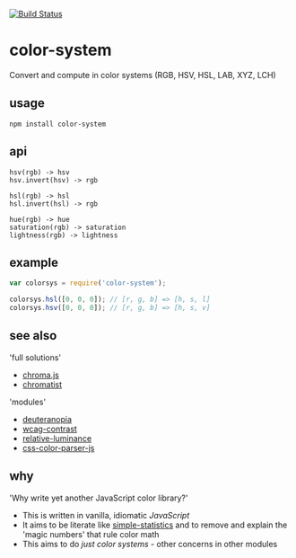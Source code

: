 [![Build Status](https://travis-ci.org/tmcw/color-system.png)](https://travis-ci.org/tmcw/color-system)

# color-system

Convert and compute in color systems (RGB, HSV, HSL, LAB, XYZ, LCH)

## usage

    npm install color-system

## api

```
hsv(rgb) -> hsv
hsv.invert(hsv) -> rgb

hsl(rgb) -> hsl
hsl.invert(hsl) -> rgb

hue(rgb) -> hue
saturation(rgb) -> saturation
lightness(rgb) -> lightness
```

## example

```js
var colorsys = require('color-system');

colorsys.hsl([0, 0, 0]); // [r, g, b] => [h, s, l]
colorsys.hsv([0, 0, 0]); // [r, g, b] => [h, s, v]
```

## see also

'full solutions'

* [chroma.js](https://github.com/gka/chroma.js)
* [chromatist](https://github.com/jrus/chromatist)

'modules'

* [deuteranopia](https://github.com/tmcw/deuteranopia)
* [wcag-contrast](https://github.com/tmcw/wcag-contrast)
* [relative-luminance](https://github.com/tmcw/relative-luminance)
* [css-color-parser-js](https://github.com/deanm/css-color-parser-js)

## why

'Why write yet another JavaScript color library?'

* This is written in vanilla, idiomatic _JavaScript_
* It aims to be literate like [simple-statistics](https://github.com/tmcw/simple-statistics) and to remove and explain
  the 'magic numbers' that rule color math
* This aims to do _just color systems_ - other concerns in other modules

